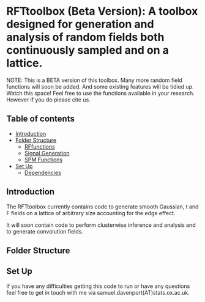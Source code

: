 # RFTtoolbox (Beta Version): A toolbox designed for generation and analysis of random fields both continuously sampled and on a lattice.
NOTE: This is a BETA version of this toolbox. Many more random field functions will soon be added.
And some existing features will be tidied up. Watch this space! Feel free to use the functions available in your research.
However if you do please cite us.

## Table of contents
* [Introduction](#introduction)
* [Folder Structure](#folderstruct)
    * [RFfunctions](#RFfunctions)
    * [Signal Generation](#siggen)
    * [SPM Functions](#power)
* [Set Up](#setup)
    * [Dependencies](#dependencies)

## Introduction <a name="introduction"></a>
The RFTtoolbox currently contains code to generate smooth Gaussian, t and 
F fields on a lattice of arbitrary size accounting for the edge effect. 

It will soon contain code to perform clusterwise inference and analysis
and to generate convolution fields.

## Folder Structure <a name="folderstruct"></a>

## Set Up
If you have any difficulties getting this code to run or have any questions
feel free to get in touch with me via samuel.davenport(AT)stats.ox.ac.uk.